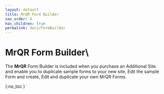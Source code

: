 ```yaml
---
layout: default
title: MrQR Form Builder
nav_order: 8
has_children: true
permalink: docs/FormBuilder
---
```

# MrQR Form Builder\
The  **MrQR** Form Builder is included when you purchase an Additional Site. and enable you to duplicate sample forms to your new site, Edit the sample Form and create, Edit and duplicate your own MrQR Forms.

{:no_toc }
